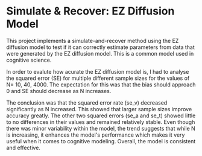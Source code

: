 # Simulate & Recover: EZ Diffusion Model

This project implements a simulate-and-recover method using the EZ diffusion model to test if it can correctly estimate parameters from data that were generated by the EZ diffusion model. This is a common model used in cognitive science.

In order to evalute how acurate the EZ diffusion model is, I had to analyse the squared error (SE) for multiple different sample sizes for the values of N= 10, 40, 4000. The expectation for this was that the bias should approach 0 and SE should decrease as N increases. 

The conclusion was that the squared error rate (se_v) decreased significantly as N increased. This showed that larger sample sizes improve accuracy greatly. The other two squared errors (se_a and se_t) showed little to no differences in their values and remained relatively stable. Even though there was minor variability within the model, the trend suggests that while N is increasing, it enhances the model's performance which makes it very useful when it comes to cognitive modeling. Overall, the model is consistent and effective.
